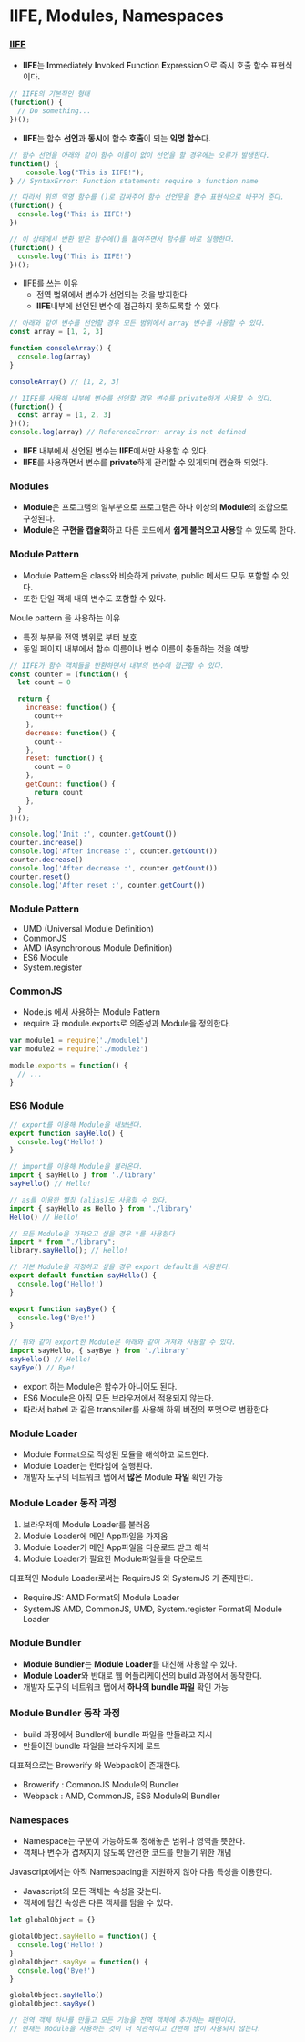 # IIFE, Modules, Namespaces

### **[IIFE](http://wiki.duzon.com:8080/display/sky/508.+IIFE%2C+Modules%2C+Namespaces)**

- **IIFE**는 **I**mmediately **I**nvoked **F**unction **E**xpression으로 즉시 호출 함수 표현식이다.

```jsx
// IIFE의 기본적인 형태
(function() {
  // Do something...
})();
```

- **IIFE**는 함수 **선언**과 **동시**에 함수 **호출**이 되는 **익명 함수**다.

```jsx
// 함수 선언을 아래와 같이 함수 이름이 없이 선언을 할 경우에는 오류가 발생한다.
function() {
    console.log("This is IIFE!");
} // SyntaxError: Function statements require a function name

// 따라서 위의 익명 함수를 ()로 감싸주어 함수 선언문을 함수 표현식으로 바꾸어 준다.
(function() {
  console.log('This is IIFE!')
})

// 이 상태에서 반환 받은 함수에()를 붙여주면서 함수를 바로 실행한다.
(function() {
  console.log('This is IIFE!')
})();
```

- IIFE를 쓰는 이유
    - 전역 범위에서 변수가 선언되는 것을 방지한다.
    - **IIFE**내부에 선언된 변수에 접근하지 못하도록할 수 있다.

```jsx
// 아래와 같이 변수를 선언할 경우 모든 범위에서 array 변수를 사용할 수 있다.
const array = [1, 2, 3]

function consoleArray() {
  console.log(array)
}

consoleArray() // [1, 2, 3]

// IIFE를 사용해 내부에 변수를 선언할 경우 변수를 private하게 사용할 수 있다.
(function() {
  const array = [1, 2, 3]
})();
console.log(array) // ReferenceError: array is not defined
```

- **IIFE** 내부에서 선언된 변수는 **IIFE**에서만 사용할 수 있다.
- **IIFE**를 사용하면서 변수를 **private**하게 관리할 수 있게되며 캡슐화 되었다.

### **Modules**

- **Module**은 프로그램의 일부분으로 프로그램은 하나 이상의 **Module**의 조합으로 구성된다.
- **Module**은 **구현을 캡슐화**하고 다른 코드에서 **쉽게 불러오고 사용**할 수 있도록 한다.

### Module Pattern

- Module Pattern은 class와 비슷하게 private, public 메서드 모두 포함할 수 있다.
- 또한 단일 객체 내의 변수도 포함할 수 있다.

Moule pattern 을 사용하는 이유

- 특정 부분을 전역 범위로 부터 보호
- 동일 페이지 내부에서 함수 이름이나 변수 이름이 충돌하는 것을 예방

```jsx
// IIFE가 함수 객체들을 반환하면서 내부의 변수에 접근할 수 있다.
const counter = (function() {
  let count = 0

  return {
    increase: function() {
      count++
    },
    decrease: function() {
      count--
    },
    reset: function() {
      count = 0
    },
    getCount: function() {
      return count
    },
  }
})();

console.log('Init :', counter.getCount())
counter.increase()
console.log('After increase :', counter.getCount())
counter.decrease()
console.log('After decrease :', counter.getCount())
counter.reset()
console.log('After reset :', counter.getCount())
```

### Module Pattern

- UMD (Universal Module Definition)
- CommonJS
- AMD (Asynchronous Module Definition)
- ES6 Module
- System.register

### CommonJS

- Node.js 에서 사용하는 Module Pattern
- require 과 module.exports로 의존성과 Module을 정의한다.

```jsx
var module1 = require('./module1')
var module2 = require('./module2')

module.exports = function() {
  // ...
}
```

### ES6 Module

```jsx
// export를 이용해 Module을 내보낸다.
export function sayHello() {
  console.log('Hello!')
}

// import를 이용해 Module을 불러온다.
import { sayHello } from './library'
sayHello() // Hello!

// as를 이용한 별칭 (alias)도 사용할 수 있다.
import { sayHello as Hello } from './library'
Hello() // Hello!

// 모든 Module을 가져오고 싶을 경우 *를 사용한다
import * from "./library";
library.sayHello(); // Hello!

// 기본 Module을 지정하고 싶을 경우 export default를 사용한다.
export default function sayHello() {
  console.log('Hello!')
}

export function sayBye() {
  console.log('Bye!')
}

// 위와 같이 export한 Module은 아래와 같이 가져와 사용할 수 있다.
import sayHello, { sayBye } from './library'
sayHello() // Hello!
sayBye() // Bye!
```

- export 하는 Module은 함수가 아니어도 된다.
- ES6 Module은 아직 모든 브라우저에서 적용되지 않는다.
- 따라서 babel 과 같은 transpiler를 사용해 하위 버전의 포맷으로 변환한다.

### Module Loader

- Module Format으로 작성된 모듈을 해석하고 로드한다.
- Module Loader는 런타임에 실행된다.
- 개발자 도구의 네트워크 탭에서 **많은** Module **파일** 확인 가능

### **Module Loader 동작 과정**

1. 브라우저에 Module Loader를 불러옴
2. Module Loader에 메인 App파일을 가져옴
3. Module Loader가 메인 App파일을 다운로드 받고 해석
4. Module Loader가 필요한 Module파일들을 다운로드

대표적인 Module Loader로써는 RequireJS 와 SystemJS 가 존재한다.

- RequireJS: AMD Format의 Module Loader
- SystemJS AMD, CommonJS, UMD, System.register Format의 Module Loader

### Module Bundler

- **Module Bundler**는 **Module Loader**를 대신해 사용할 수 있다.
- **Module Loader**와 반대로 웹 어플리케이션의 build 과정에서 동작한다.
- 개발자 도구의 네트워크 탭에서 **하나의 bundle 파일** 확인 가능

### **Module Bundler 동작 과정**

- build 과정에서 Bundler에 bundle 파일을 만들라고 지시
- 만들어진 bundle 파일을 브라우저에 로드

대표적으로는 Browerify 와 Webpack이 존재한다.

- Browerify : CommonJS Module의 Bundler
- Webpack : AMD, CommonJS, ES6 Module의 Bundler

### Namespaces

- Namespace는 구분이 가능하도록 정해놓은 범위나 영역을 뜻한다.
- 객체나 변수가 겹쳐지지 않도록 안전한 코드를 만들기 위한 개념

Javascript에서는 아직 Namespacing을 지원하지 않아 다음 특성을 이용한다.

- Javascript의 모든 객체는 속성을 갖는다.
- 객체에 담긴 속성은 다른 객체를 담을 수 있다.

```jsx
let globalObject = {}

globalObject.sayHello = function() {
  console.log('Hello!')
}
globalObject.sayBye = function() {
  console.log('Bye!')
}

globalObject.sayHello()
globalObject.sayBye()

// 전역 객체 하나를 만들고 모든 기능을 전역 객체에 추가하는 패턴이다.
// 현재는 Module을 사용하는 것이 더 직관적이고 간편해 많이 사용되지 않는다.
```